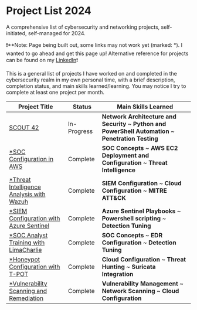 # Project List 2024
A comprehensive list of cybersecurity and networking projects, self-initiated, self-managed for 2024. 

❗**Note: Page being built out, some links may not work yet (marked: *). I wanted to go ahead and get this page up! Alternative reference for projects can be found on my [LinkedIn](https://www.linkedin.com/in/kareem--ceaser/details/projects)❗ 

This is a general list of projects I have worked on and completed in the cybersecurity realm in my own personal time, with a brief description, completion status, and main skills learned/learning. You may notice I try to complete at least one project per month.

| Project Title                                    | Status           | Main Skills Learned |
| -------------------------------------------------| -----------------| ------------------- |
| [SCOUT 42](https://github.com/ceaserkx/scout42)  | In-Progress      | **Network Architecture and Security** ~ **Python and PowerShell Automation** ~ **Penetration Testing** |
| [*SOC Configuration in AWS](fill)                 | Complete         | **SOC Concepts** ~ **AWS EC2 Deployment and Configuration** ~ **Threat Intelligence**                  |
| [*Threat Intelligence Analysis with Wazuh](fill)  | Complete         | **SIEM Configuration** ~ **Cloud Configuration** ~ **MITRE ATT&CK**                                    |
| [*SIEM Configuration with Azure Sentinel](fill)   | Complete         | **Azure Sentinel Playbooks** ~ **Powershell scripting** ~ **Detection Tuning**                         |
| [*SOC Analyst Training with LimaCharlie](fill)    | Complete         | **SOC Concepts** ~ **EDR Configuration** ~ **Detection Tuning**                                        |
| [*Honeypot Configuration with T-POT](fill)        | Complete         | **Cloud Configuration** ~ **Threat Hunting** ~ **Suricata Integration**                                |
| [*Vulnerability Scanning and Remediation](fill)   | Complete         | **Vulnerability Management** ~ **Network Scanning** ~ **Cloud Configuration**                          |
